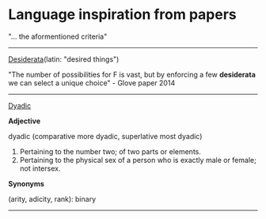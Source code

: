 # Language inspiration from papers

"... the aformentioned criteria"

--------------
[Desiderata](https://en.wikipedia.org/wiki/Desiderata)(latin:
"desired things")

"The number of possibilities for F is vast,
but by enforcing a few **desiderata** we can select a
unique choice" - Glove paper 2014

--------------
[Dyadic](https://en.wiktionary.org/wiki/dyadic)

<strong>Adjective</strong>

dyadic (comparative more dyadic, superlative most dyadic)
1. Pertaining to the number two; of two parts or elements.
2. Pertaining to the physical sex of a person who is exactly male or female; not intersex.

<strong>Synonyms</strong>

(arity, adicity, rank): binary

--------------



